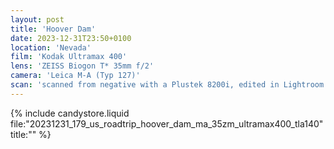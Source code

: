 ```yaml
---
layout: post
title: 'Hoover Dam'
date: 2023-12-31T23:50+0100
location: 'Nevada'
film: 'Kodak Ultramax 400'
lens: 'ZEISS Biogon T* 35mm f/2'
camera: 'Leica M-A (Typ 127)'
scan: 'scanned from negative with a Plustek 8200i, edited in Lightroom'
---
```


{% include candystore.liquid file:"20231231_179_us_roadtrip_hoover_dam_ma_35zm_ultramax400_tla140" title:"" %}
